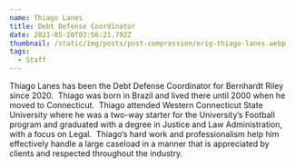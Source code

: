 ```yaml
---
name: Thiago Lanes
title: Debt Defense Coordinator
date: 2021-05-28T03:56:21.792Z
thumbnail: /static/img/posts/post-compression/orig-thiago-lanes.webp
tags:
  - Staff
---
```

Thiago Lanes has been the Debt Defense Coordinator for Bernhardt Riley since 2020.  Thiago was born in Brazil and lived there until 2000 when he moved to Connecticut.  Thiago attended Western Connecticut State University where he was a two-way starter for the University’s Football program and graduated with a degree in Justice and Law Administration, with a focus on Legal.  Thiago’s hard work and professionalism help him effectively handle a large caseload in a manner that is appreciated by clients and respected throughout the industry.